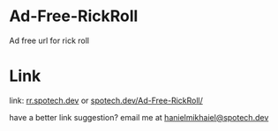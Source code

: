 # Ad-Free-RickRoll
 Ad free url for rick roll

# Link
link:      [rr.spotech.dev](rr.spotech.dev)
or [spotech.dev/Ad-Free-RickRoll/](https://spotech.dev/Ad-Free-RickRoll/)

have a better link suggestion? email me at hanielmikhaiel@spotech.dev
